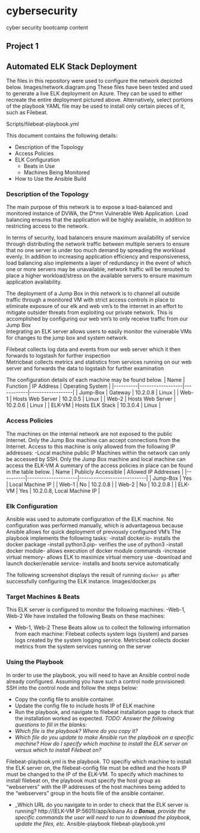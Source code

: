 # cybersecurity
cyber security bootcamp content
## Project 1
## Automated ELK Stack Deployment
The files in this repository were used to configure the network depicted below.
Images/network.diagram.png
These files have been tested and used to generate a live ELK deployment on Azure. They can be used to either recreate the entire deployment pictured above. Alternatively, select portions of the playbook YAML file may be used to install only certain pieces of it, such as Filebeat.

Scripts/filebeat-playbook.yml

This document contains the following details:
- Description of the Topology
- Access Policies
- ELK Configuration
  - Beats in Use
  - Machines Being Monitored
- How to Use the Ansible Build
### Description of the Topology
The main purpose of this network is to expose a load-balanced and monitored instance of DVWA, the D*mn Vulnerable Web Application.
Load balancing ensures that the application will be highly available, in addition to restricting access to the network.

In terms of security, load balancers ensure maximum availability of service through distributing the network traffic between multiple servers to ensure that no one server is under too much demand by spreading the workload evenly. In addition to increasing application efficiency and responsiveness, load balancing also implements a layer of redundancy in the event of which one or more servers may be unavailable, network traffic will be rerouted to place a higher workload/stress on the available servers to ensure maximum application availability. 

The deployment of a Jump Box in this network is to channel all outside traffic through a monitored VM with strict access controls in place to eliminate exposure of our elk and web vm’s to the internet in an effort to mitigate outsider threats from exploiting our private network. This is accomplished by configuring our web vm’s to only receive traffic from our Jump Box  
Integrating an ELK server allows users to easily monitor the vulnerable VMs for changes to the jump box and system network.

Filebeat collects log data and events from our web server which it then forwards to logstash for further inspection  
Metricbeat collects metrics and statistics from services running on our web server and forwards the data to logstash for further examination


The configuration details of each machine may be found below.
| Name     | Function         | IP Address | Operating System |
|----------|------------------|------------|------------------|
| Jump-Box | Gateway          | 10.2.0.8   | Linux            |
| Web-1    | Hosts Web Server | 10.2.0.5   | Linux            |
| Web-2    | Hosts Web Server | 10.2.0.6   | Linux            |
| ELK-VM   | Hosts ELK Stack  | 10.3.0.4   | Linux            |
### Access Policies
The machines on the internal network are not exposed to the public Internet. 
Only the Jump Box machine can accept connections from the Internet. Access to this machine is only allowed from the following IP addresses:
-Local machine public IP
Machines within the network can only be accessed by SSH.
Only the Jump Box machine and local machine can access the ELK-VM 
A summary of the access policies in place can be found in the table below.
| Name     | Publicly Accessible | Allowed IP Addresses       |
|----------|---------------------|----------------------------|
| Jump-Box | Yes                 | Local Machine IP           |
| Web-1    | No                  | 10.2.0.8                   |
| Web-2    | No                  | 10.2.0.8                   |
| ELK-VM   | Yes                 | 10.2.0.8, Local Machine IP |
### Elk Configuration
Ansible was used to automate configuration of the ELK machine. No configuration was performed manually, which is advantageous because
Ansible allows for quick deployment of previously configured VM’s
The playbook implements the following tasks:
-install docker.io- installs the docker package
-install python3.pip- verifies the use of python3
-install docker module- allows execution of docker module commands
-increase virtual memory- allows ELK to maximize virtual memory use
-download and launch docker/enable service- installs and boots service automatically 

The following screenshot displays the result of running `docker ps` after successfully configuring the ELK instance.
Images/docker.ps
### Target Machines & Beats
This ELK server is configured to monitor the following machines:
-Web-1, Web-2
We have installed the following Beats on these machines:
- Web-1, Web-2
These Beats allow us to collect the following information from each machine:
Filebeat collects system logs (system) and parses logs created by the system logging service. Metricbeat collects docker metrics from the system services running on the server 
### Using the Playbook
In order to use the playbook, you will need to have an Ansible control node already configured. Assuming you have such a control node provisioned: 
SSH into the control node and follow the steps below:
- Copy the config file to ansible container.
- Update the config file to include hosts IP of ELK machine 
- Run the playbook, and navigate to filebeat installation page to check that the installation worked as expected.
_TODO: Answer the following questions to fill in the blanks:_
- _Which file is the playbook? Where do you copy it?_
- _Which file do you update to make Ansible run the playbook on a specific machine? How do I specify which machine to install the ELK server on versus which to install Filebeat on?_

Filebeat-playbook.yml is the playbook. TO specifiy which machine to install the ELK server on, the filebeat-config file must be edited and the hosts IP must be changed to the IP of the ELK-VM. To specify which machines to install filebeat on, the playbook must specify the host group as “webservers” with the IP addresses of the host machines being added to the “webservers” group in the hosts file of the ansible container.
- _Which URL do you navigate to in order to check that the ELK server is running?
http://(ELK-VM IP:5601)/app/kibana
_As a **Bonus**, provide the specific commands the user will need to run to download the playbook, update the files, etc._
Ansible-playbook filebeat-playbook.yml
